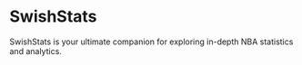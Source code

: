 # SwishStats
SwishStats is your ultimate companion for exploring in-depth NBA statistics and analytics. 
